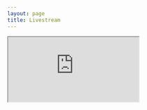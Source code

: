 ```yaml
---
layout: page
title: Livestream
---
```



<div><iframe src="https://www.youtube.com/embed/A6mIu3hvPdI?autoplay=1" allow="accelerometer; autoplay; clipboard-write; encrypted-media; gyroscope; picture-in-picture; web-share; fullscreen;"> </iframe></div>

